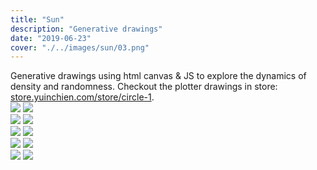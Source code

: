 ```yaml
---
title: "Sun"
description: "Generative drawings"
date: "2019-06-23"
cover: "./../images/sun/03.png"
---
```

<div class="text">Generative drawings using html canvas & JS to explore the dynamics of density and randomness. Checkout the plotter drawings in store: <a href="http://store.yuinchien.com/store/circle-1" target="_blank">store.yuinchien.com/store/circle-1</a>.</div>

<div class="row">
  <img src="./../images/sun/L1000511.jpg" />
  <img src="./../images/sun/L1000523.jpg" />
</div>

<div class="row">
  <img src="./../images/sun/00.png" />
  <img src="./../images/sun/03.png" />
</div>

<div class="row">
  <img src="./../images/sun/01.png" />
  <img src="./../images/sun/08.png" />
</div>

<div class="row">
  <img src="./../images/sun/semicircle0.png" />
  <img src="./../images/sun/semicircle2.png" />
</div>

<div class="row">
  <img src="./../images/sun/triangle0.png" />
  <img src="./../images/sun/triangle2.png" />
</div>
